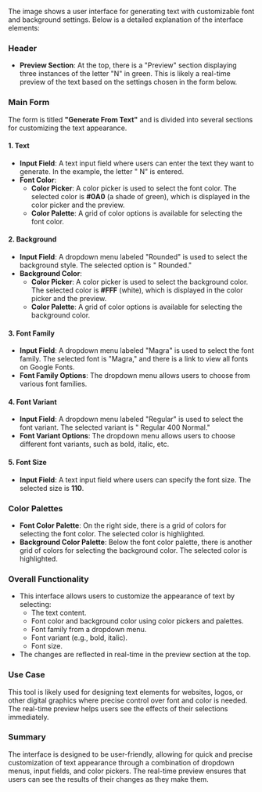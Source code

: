 The image shows a user interface for generating text with customizable font and background settings. Below is a detailed
explanation of the interface elements:

### **Header**

- **Preview Section**: At the top, there is a "Preview" section displaying three instances of the letter "N" in green.
  This is likely a real-time preview of the text based on the settings chosen in the form below.

### **Main Form**

The form is titled **"Generate From Text"** and is divided into several sections for customizing the text appearance.

#### **1. Text**

- **Input Field**: A text input field where users can enter the text they want to generate. In the example, the letter "
  N" is entered.
- **Font Color**:
    - **Color Picker**: A color picker is used to select the font color. The selected color is **#0A0** (a shade of
      green), which is displayed in the color picker and the preview.
    - **Color Palette**: A grid of color options is available for selecting the font color.

#### **2. Background**

- **Input Field**: A dropdown menu labeled "Rounded" is used to select the background style. The selected option is "
  Rounded."
- **Background Color**:
    - **Color Picker**: A color picker is used to select the background color. The selected color is **#FFF** (white),
      which is displayed in the color picker and the preview.
    - **Color Palette**: A grid of color options is available for selecting the background color.

#### **3. Font Family**

- **Input Field**: A dropdown menu labeled "Magra" is used to select the font family. The selected font is "Magra," and
  there is a link to view all fonts on Google Fonts.
- **Font Family Options**: The dropdown menu allows users to choose from various font families.

#### **4. Font Variant**

- **Input Field**: A dropdown menu labeled "Regular" is used to select the font variant. The selected variant is "
  Regular 400 Normal."
- **Font Variant Options**: The dropdown menu allows users to choose different font variants, such as bold, italic, etc.

#### **5. Font Size**

- **Input Field**: A text input field where users can specify the font size. The selected size is **110**.

### **Color Palettes**

- **Font Color Palette**: On the right side, there is a grid of colors for selecting the font color. The selected color
  is highlighted.
- **Background Color Palette**: Below the font color palette, there is another grid of colors for selecting the
  background color. The selected color is highlighted.

### **Overall Functionality**

- This interface allows users to customize the appearance of text by selecting:
    - The text content.
    - Font color and background color using color pickers and palettes.
    - Font family from a dropdown menu.
    - Font variant (e.g., bold, italic).
    - Font size.
- The changes are reflected in real-time in the preview section at the top.

### **Use Case**

This tool is likely used for designing text elements for websites, logos, or other digital graphics where precise
control over font and color is needed. The real-time preview helps users see the effects of their selections
immediately.

### **Summary**

The interface is designed to be user-friendly, allowing for quick and precise customization of text appearance through a
combination of dropdown menus, input fields, and color pickers. The real-time preview ensures that users can see the
results of their changes as they make them.
